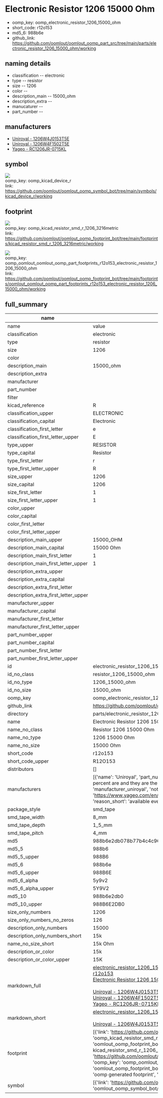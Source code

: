# Electronic Resistor 1206 15000 Ohm

  
* oomp_key: oomp_electronic_resistor_1206_15000_ohm 
* short_code: r12o153
* md5_6: 988b6e  
* github_link: https://github.com/oomlout/oomlout_oomp_part_src/tree/main/parts/electronic_resistor_1206_15000_ohm/working  
## naming details
* classification -- electronic
* type -- resistor
* size -- 1206
* color -- 
* description_main -- 15000_ohm
* description_extra -- 
* manucaturer -- 
* part_number -- 


## manufacturers
* [Uniroyal - 1206W4J0153T5E]()  
* [Uniroyal - 1206W4F1502T5E]()  
* [Yageo - RC1206JR-0715KL](https://www.yageo.com/en/Chart/Download/pdf/RC1206JR-0715KL)  

## symbol

![](symbol/{index}/working/working_600.png)  
oomp_key: oomp_kicad_device_r  
link: https://github.com/oomlout/oomlout_oomp_symbol_bot/tree/main/symbols/kicad_device_r/working  

## footprint

![](footprint/{index}/working/working_600.png)  
oomp_key: oomp_kicad_resistor_smd_r_1206_3216metric  
link: https://github.com/oomlout/oomlout_oomp_footprint_bot/tree/main/footprints/kicad_resistor_smd_r_1206_3216metric/working  

![](footprint/{index}/working/working_600.png)  
oomp_key: oomp_oomlout_oomlout_oomp_part_footprints_r12o153_electronic_resistor_1206_15000_ohm  
link: https://github.com/oomlout/oomlout_oomp_footprint_bot/tree/main/footprints/oomlout_oomlout_oomp_part_footprints_r12o153_electronic_resistor_1206_15000_ohm/working  

## full_summary
| name | value | 
| --- | --- | 
| name | value | 
| classification | electronic | 
| type | resistor | 
| size | 1206 | 
| color |  | 
| description_main | 15000_ohm | 
| description_extra |  | 
| manufacturer |  | 
| part_number |  | 
| filter |  | 
| kicad_reference | R | 
| classification_upper | ELECTRONIC | 
| classification_capital | Electronic | 
| classification_first_letter | e | 
| classification_first_letter_upper | E | 
| type_upper | RESISTOR | 
| type_capital | Resistor | 
| type_first_letter | r | 
| type_first_letter_upper | R | 
| size_upper | 1206 | 
| size_capital | 1206 | 
| size_first_letter | 1 | 
| size_first_letter_upper | 1 | 
| color_upper |  | 
| color_capital |  | 
| color_first_letter |  | 
| color_first_letter_upper |  | 
| description_main_upper | 15000_OHM | 
| description_main_capital | 15000 Ohm | 
| description_main_first_letter | 1 | 
| description_main_first_letter_upper | 1 | 
| description_extra_upper |  | 
| description_extra_capital |  | 
| description_extra_first_letter |  | 
| description_extra_first_letter_upper |  | 
| manufacturer_upper |  | 
| manufacturer_capital |  | 
| manufacturer_first_letter |  | 
| manufacturer_first_letter_upper |  | 
| part_number_upper |  | 
| part_number_capital |  | 
| part_number_first_letter |  | 
| part_number_first_letter_upper |  | 
| id | electronic_resistor_1206_15000_ohm | 
| id_no_class | resistor_1206_15000_ohm | 
| id_no_type | 1206_15000_ohm | 
| id_no_size | 15000_ohm | 
| oomp_key | oomp_electronic_resistor_1206_15000_ohm | 
| github_link | https://github.com/oomlout/oomlout_oomp_part_src/tree/main/parts/electronic_resistor_1206_15000_ohm/working | 
| directory | parts/electronic_resistor_1206_15000_ohm | 
| name | Electronic Resistor 1206 15000 Ohm | 
| name_no_class | Resistor 1206 15000 Ohm | 
| name_no_type | 1206 15000 Ohm | 
| name_no_size | 15000 Ohm | 
| short_code | r12o153 | 
| short_code_upper | R12O153 | 
| distributors | [] | 
| manufacturers | [{'name': 'Uniroyal', 'part_number': '1206W4J0153T5E', 'link': '', 'id': 'manufacturer_uniroyal', 'note': {'reason': 'did this one first, but not in jlc pcb basic parts and 1 percent are and they are the same price', 'reason_short': 'not in jlc basic parts'}}, {'name': 'Uniroyal', 'part_number': '1206W4F1502T5E', 'link': '', 'id': 'manufacturer_uniroyal', 'note': {'reason': 'in the jlc basic parts catalogue', 'reason_short': 'jlc basic part'}}, {'name': 'Yageo', 'part_number': 'RC1206JR-0715KL', 'link': 'https://www.yageo.com/en/Chart/Download/pdf/RC1206JR-0715KL', 'id': 'manufacturer_yageo', 'note': {'reason': 'yageo is a commonly cross referenced part number', 'reason_short': 'available everywhere'}}] | 
| package_style | smd_tape | 
| smd_tape_width | 8_mm | 
| smd_tape_depth | 1_5_mm | 
| smd_tape_pitch | 4_mm | 
| md5 | 988b6e2db078b77b4c4c964fe6df68d1 | 
| md5_5 | 988b6 | 
| md5_5_upper | 988B6 | 
| md5_6 | 988b6e | 
| md5_6_upper | 988B6E | 
| md5_6_alpha | 5y9v2 | 
| md5_6_alpha_upper | 5Y9V2 | 
| md5_10 | 988b6e2db0 | 
| md5_10_upper | 988B6E2DB0 | 
| size_only_numbers | 1206 | 
| size_only_numbers_no_zeros | 126 | 
| description_only_numbers | 15000 | 
| description_only_numbers_short | 15k | 
| name_no_size_short | 15k Ohm | 
| description_or_color | 15k | 
| description_or_color_upper | 15K | 
| markdown_full | [electronic_resistor_1206_15000_ohm](https://github.com/oomlout/oomlout_oomp_part_src/tree/main/parts/electronic_resistor_1206_15000_ohm/working)<br>[r12o153](https://github.com/oomlout/oomlout_oomp_part_src/tree/main/parts/electronic_resistor_1206_15000_ohm/working)<br>[Electronic Resistor 1206 15000 Ohm](https://github.com/oomlout/oomlout_oomp_part_src/tree/main/parts/electronic_resistor_1206_15000_ohm/working)<br><br>[Uniroyal - 1206W4J0153T5E- not in jlc basic parts]() [(L)  ](https://www.lcsc.com/search?q=1206W4J0153T5E)[(D)  ](https://www.digikey.com/en/products?keywords=1206W4J0153T5E)[(M)  ](https://www.mouser.com/Search/Refine?Keyword=1206W4J0153T5E)[(N)  ](https://www.newark.com/search?st=1206W4J0153T5E)[(SZ)  ](https://so.szlcsc.com/global.html?k=1206W4J0153T5E)<br>[Uniroyal - 1206W4F1502T5E- jlc basic part]() [(L)  ](https://www.lcsc.com/search?q=1206W4F1502T5E)[(D)  ](https://www.digikey.com/en/products?keywords=1206W4F1502T5E)[(M)  ](https://www.mouser.com/Search/Refine?Keyword=1206W4F1502T5E)[(N)  ](https://www.newark.com/search?st=1206W4F1502T5E)[(SZ)  ](https://so.szlcsc.com/global.html?k=1206W4F1502T5E)<br>[Yageo - RC1206JR-0715KL- available everywhere](https://www.yageo.com/en/Chart/Download/pdf/RC1206JR-0715KL) [(L)  ](https://www.lcsc.com/search?q=RC1206JR-0715KL)[(D)  ](https://www.digikey.com/en/products?keywords=RC1206JR-0715KL)[(M)  ](https://www.mouser.com/Search/Refine?Keyword=RC1206JR-0715KL)[(N)  ](https://www.newark.com/search?st=RC1206JR-0715KL)[(SZ)  ](https://so.szlcsc.com/global.html?k=RC1206JR-0715KL)<br> | 
| markdown_short | [electronic_resistor_1206_15000_ohm](https://github.com/oomlout/oomlout_oomp_part_src/tree/main/parts/electronic_resistor_1206_15000_ohm/working)<br><br>[Uniroyal - 1206W4J0153T5E- not in jlc basic parts]()[Uniroyal - 1206W4F1502T5E- jlc basic part]()[Yageo - RC1206JR-0715KL- available everywhere](https://www.yageo.com/en/Chart/Download/pdf/RC1206JR-0715KL) | 
| footprint | [{'link': 'https://github.com/oomlout/oomlout_oomp_footprint_bot/tree/main/foootprntss/kicad_resistor_smd_r_1206_3216metric', 'oomp_key': 'oomp_kicad_resistor_smd_r_1206_3216metric', 'directory': 'oomlout_oomp_footprint_bot/footprints/kicad_resistor_smd_r_1206_3216metric//working/working.kicad_mod', 'note': 'source footprint kicad_resistor_smd_r_1206_3216metric', 'index': 0}, {'link': 'https://github.com/oomlout/oomlout_oomp_footprint_bot/tree/main/foootprntss/oomlout_oomlout_oomp_part_footprints_r12o153_electronic_resistor_1206_15000_ohm', 'oomp_key': 'oomp_oomlout_oomlout_oomp_part_footprints_r12o153_electronic_resistor_1206_15000_ohm', 'directory': 'oomlout_oomp_footprint_bot/footprints/oomlout_oomlout_oomp_part_footprints_r12o153_electronic_resistor_1206_15000_ohm//working/working.kicad_mod', 'note': 'oomp generated footprint', 'index': 1}] | 
| symbol | [{'link': 'https://github.com/oomlout/oomlout_oomp_symbol_bot/tree/main/symbols/kicad_device_r', 'oomp_key': 'oomp_kicad_device_r', 'directory': 'oomlout_oomp_symbol_bot/symbols/kicad_device_r//working/working.kicad_sym', 'index': 0}] | 
